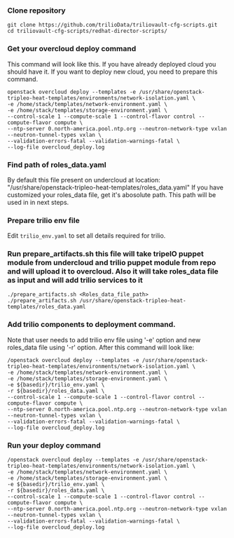 ### Clone repository
```
git clone https://github.com/trilioData/triliovault-cfg-scripts.git
cd triliovault-cfg-scripts/redhat-director-scripts/
```
### Get your overcloud deploy command
This command will look like this. If you have already deployed cloud you should have it.
If you want to deploy new cloud, you need to prepare this command.

```
openstack overcloud deploy --templates -e /usr/share/openstack-tripleo-heat-templates/environments/network-isolation.yaml \
-e /home/stack/templates/network-environment.yaml \
-e /home/stack/templates/storage-environment.yaml \
--control-scale 1 --compute-scale 1 --control-flavor control --compute-flavor compute \
--ntp-server 0.north-america.pool.ntp.org --neutron-network-type vxlan --neutron-tunnel-types vxlan \
--validation-errors-fatal --validation-warnings-fatal \
--log-file overcloud_deploy.log
```

### Find path of roles_data.yaml
By default this file present on undercloud at location: "/usr/share/openstack-tripleo-heat-templates/roles_data.yaml"
If you have customized your roles_data file, get it's abosolute path. This path will be used in in next steps.
 
### Prepare trilio env file
Edit `trilio_env.yaml` to set all details required for trilio.


### Run prepare_artifacts.sh this file will take tripelO puppet module from undercloud and trilio puppet module from repo and will upload it to overcloud. Also it will take roles_data file as input and will add trilio services to it
```
./prepare_artifacts.sh <Roles_data_file_path>
./prepare_artifacts.sh /usr/share/openstack-tripleo-heat-templates/roles_data.yaml
```

### Add trilio components to deployment command.
Note that user needs to add trilio env file using '-e' option and new roles_data file using '-r' option.
After this command will look like:
```
/openstack overcloud deploy --templates -e /usr/share/openstack-tripleo-heat-templates/environments/network-isolation.yaml \
-e /home/stack/templates/network-environment.yaml \
-e /home/stack/templates/storage-environment.yaml \
-e ${basedir}/trilio_env.yaml \
-r ${basedir}/roles_data.yaml \
--control-scale 1 --compute-scale 1 --control-flavor control --compute-flavor compute \
--ntp-server 0.north-america.pool.ntp.org --neutron-network-type vxlan --neutron-tunnel-types vxlan \
--validation-errors-fatal --validation-warnings-fatal \
--log-file overcloud_deploy.log
```

### Run your deploy command
```
/openstack overcloud deploy --templates -e /usr/share/openstack-tripleo-heat-templates/environments/network-isolation.yaml \
-e /home/stack/templates/network-environment.yaml \
-e /home/stack/templates/storage-environment.yaml \
-e ${basedir}/trilio_env.yaml \
-r ${basedir}/roles_data.yaml \
--control-scale 1 --compute-scale 1 --control-flavor control --compute-flavor compute \
--ntp-server 0.north-america.pool.ntp.org --neutron-network-type vxlan --neutron-tunnel-types vxlan \
--validation-errors-fatal --validation-warnings-fatal \
--log-file overcloud_deploy.log
```
